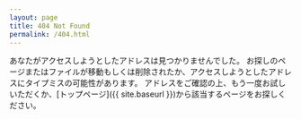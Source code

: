```yaml
---
layout: page
title: 404 Not Found
permalink: /404.html
---
```


あなたがアクセスしようとしたアドレスは見つかりませんでした。
お探しのページまたはファイルが移動もしくは削除されたか、アクセスしようとしたアドレスにタイプミスの可能性があります。
アドレスをご確認の上、もう一度お試しいただくか、[トップページ]({{ site.baseurl }})から該当するページをお探しください。
